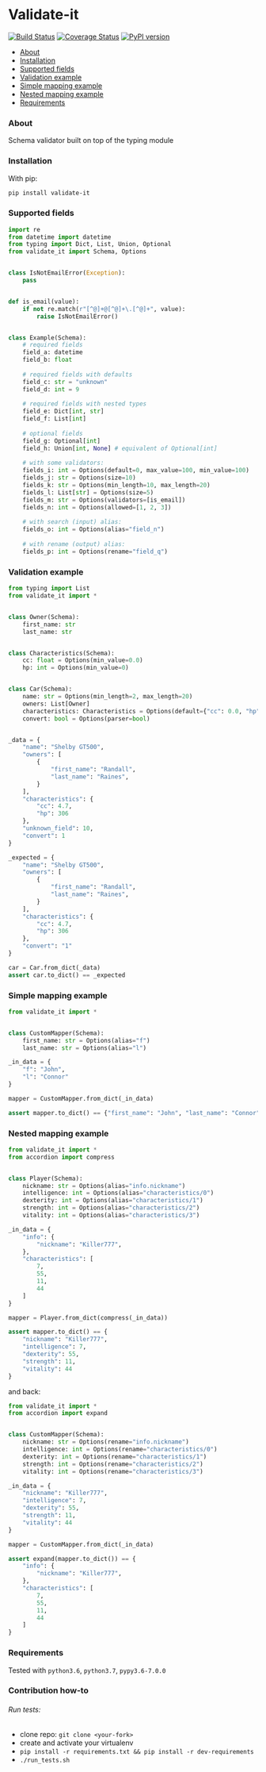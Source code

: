 # Validate-it

[![Build Status](https://travis-ci.org/ruslux/validate-it.svg?branch=master)](https://travis-ci.org/ruslux/validate-it) 
[![Coverage Status](https://coveralls.io/repos/github/ruslux/validate-it/badge.svg?branch=master)](https://coveralls.io/github/ruslux/validate-it)
[![PyPI version](https://badge.fury.io/py/validate-it.svg)](https://badge.fury.io/py/validate-it)

- [About](#about)
- [Installation](#installation)
- [Supported fields](#fields)
- [Validation example](#validation-example)
- [Simple mapping example](#simple-mapping-example)
- [Nested mapping example](#nested-mapping-example)
- [Requirements](#requirements)

### <a name="about"/>About</a>
Schema validator built on top of the typing module


### <a name="installation"/>Installation</a>
With pip:
```bash
pip install validate-it
```

### <a name="fields"/>Supported fields</a>
```python
import re
from datetime import datetime
from typing import Dict, List, Union, Optional
from validate_it import Schema, Options


class IsNotEmailError(Exception):
    pass


def is_email(value):
    if not re.match(r"[^@]+@[^@]+\.[^@]+", value):
        raise IsNotEmailError()


class Example(Schema):
    # required fields
    field_a: datetime
    field_b: float
    
    # required fields with defaults
    field_c: str = "unknown"
    field_d: int = 9
    
    # required fields with nested types
    field_e: Dict[int, str]
    field_f: List[int]
    
    # optional fields
    field_g: Optional[int]
    field_h: Union[int, None] # equivalent of Optional[int]
    
    # with some validators:
    fields_i: int = Options(default=0, max_value=100, min_value=100)
    fields_j: str = Options(size=10)
    fields_k: str = Options(min_length=10, max_length=20)
    fields_l: List[str] = Options(size=5)
    fields_m: str = Options(validators=[is_email])
    fields_n: int = Options(allowed=[1, 2, 3])
    
    # with search (input) alias:
    fields_o: int = Options(alias="field_n")
    
    # with rename (output) alias:
    fields_p: int = Options(rename="field_q")
```

### <a name="validation-example"/>Validation example</a>
```python
from typing import List
from validate_it import *


class Owner(Schema):
    first_name: str
    last_name: str


class Characteristics(Schema):
    cc: float = Options(min_value=0.0)
    hp: int = Options(min_value=0)


class Car(Schema):
    name: str = Options(min_length=2, max_length=20)
    owners: List[Owner]
    characteristics: Characteristics = Options(default={"cc": 0.0, "hp": 0})
    convert: bool = Options(parser=bool)


_data = {
    "name": "Shelby GT500",
    "owners": [
        {
            "first_name": "Randall",
            "last_name": "Raines",
        }
    ],
    "characteristics": {
        "cc": 4.7,
        "hp": 306
    },
    "unknown_field": 10,
    "convert": 1 
}

_expected = {
    "name": "Shelby GT500",
    "owners": [
        {
            "first_name": "Randall",
            "last_name": "Raines",
        }
    ],
    "characteristics": {
        "cc": 4.7,
        "hp": 306
    },
    "convert": "1"
}

car = Car.from_dict(_data)
assert car.to_dict() == _expected
```

### <a name="simple-mapping-example"/>Simple mapping example</a>
```python
from validate_it import *


class CustomMapper(Schema):
    first_name: str = Options(alias="f")
    last_name: str = Options(alias="l")

_in_data = {
    "f": "John",
    "l": "Connor"
}

mapper = CustomMapper.from_dict(_in_data)

assert mapper.to_dict() == {"first_name": "John", "last_name": "Connor"}
```

### <a name="nested-mapping-example"/>Nested mapping example</a>
```python
from validate_it import *
from accordion import compress


class Player(Schema):
    nickname: str = Options(alias="info.nickname")
    intelligence: int = Options(alias="characteristics/0")
    dexterity: int = Options(alias="characteristics/1")
    strength: int = Options(alias="characteristics/2")
    vitality: int = Options(alias="characteristics/3")

_in_data = {
    "info": {
        "nickname": "Killer777",
    },
    "characteristics": [
        7,
        55,
        11,
        44
    ]
}

mapper = Player.from_dict(compress(_in_data))

assert mapper.to_dict() == {
    "nickname": "Killer777", 
    "intelligence": 7, 
    "dexterity": 55, 
    "strength": 11, 
    "vitality": 44
}
```

and back:
```python
from validate_it import *
from accordion import expand


class CustomMapper(Schema):
    nickname: str = Options(rename="info.nickname")
    intelligence: int = Options(rename="characteristics/0")
    dexterity: int = Options(rename="characteristics/1")
    strength: int = Options(rename="characteristics/2")
    vitality: int = Options(rename="characteristics/3")

_in_data = {
    "nickname": "Killer777", 
    "intelligence": 7, 
    "dexterity": 55, 
    "strength": 11, 
    "vitality": 44
}

mapper = CustomMapper.from_dict(_in_data)

assert expand(mapper.to_dict()) == {
    "info": {
        "nickname": "Killer777",
    },
    "characteristics": [
        7,
        55,
        11,
        44
    ]
}
```

### <a name="requirements"/>Requirements</a>
Tested with `python3.6`, `python3.7`, `pypy3.6-7.0.0`

### <a name="contribution"/>Contribution how-to</a>
###### Run tests:
* clone repo: `git clone <your-fork>`
* create and activate your virtualenv
* `pip install -r requirements.txt && pip install -r dev-requirements`
* `./run_tests.sh`

